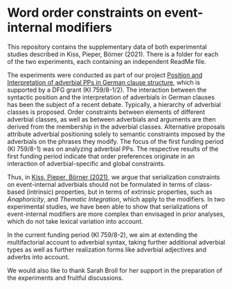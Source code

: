 # Word order constraints on event-internal modifiers

This repository contains the supplementary data of both experimental studies described in Kiss, Pieper, Börner (2021).
There is a folder for each of the two experiments, each containing an independent ReadMe file. 

The experiments were conducted as part of our project [Position and Interpretation of adverbial PPs in German clause structure](https://ldsl.rub.de/research/projects/position-and-interpretation-of-adverbial-pps-in-german-clause-structure),
which is supported by a DFG grant (KI 759/8-1/2). The interaction between the syntactic position and the interpretation of adverbials in German clauses has been the subject of a recent debate. Typically, a hierarchy of adverbial classes is proposed. Order constraints between elements of different adverbial classes, as well as between adverbials and arguments are then derived from the membership in the adverbial classes. Alternative proposals attribute adverbial positioning solely to semantic constraints imposed by the adverbials on the phrases they modify.  The focus of the first funding period (KI 759/8-1) was on analyzing adverbial PPs. The respective results of the first funding period indicate that order preferences originate in an interaction of adverbial-specific and global constraints.

Thus, in [Kiss, Pieper, Börner (2021)](https://lingbuzz.net/lingbuzz/006319), we argue that serialization constraints on event-internal adverbials should not be formulated in terms of class-based (intrinsic) properties, 
but in terms of extrinsic properties, such as *Anaphoricity*, and *Thematic Integration*, which apply to the modifiers. 
In two experimental studies, we have been able to show that serializations of event-internal modifiers are more complex than envisaged in prior analyses,
which do not take lexical variation into account.  

In the current funding period (KI 759/8-2), we aim at extending the multifactorial account to adverbial syntax, taking further additional adverbial types as well as further realization forms like adverbial adjectives and adverbs into account.

We would also like to thank Sarah Broll for her support in the preparation of the experiments and fruitful discussions.
